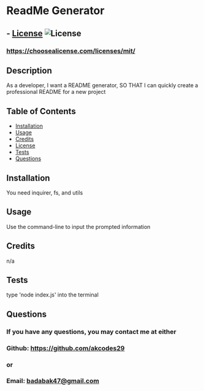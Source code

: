 # ReadMe Generator
 
  ## - [License](#license) ![License](https://img.shields.io/badge/MIT-purple.svg)
 ### https://choosealicense.com/licenses/mit/

## Description

As a developer, I want a README generator, SO THAT I can quickly create a professional README for a new project

## Table of Contents

- [Installation](#installation)
- [Usage](#usage)
- [Credits](#credits)
- [License](#license)
- [Tests](#tests)
- [Questions](#questions)

## Installation
You need inquirer, fs, and utils

## Usage
Use the command-line to input the prompted information

## Credits

n/a


## Tests

type 'node index.js' into the terminal 

## Questions
### If you have any questions, you may contact me at either
### Github: https://github.com/akcodes29
### or
### Email: badabak47@gmail.com

